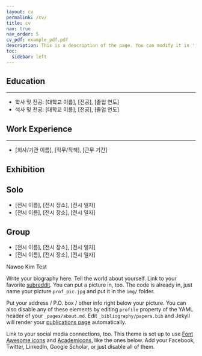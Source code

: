 ```yaml
---
layout: cv
permalink: /cv/
title: cv
nav: true
nav_order: 5
cv_pdf: example_pdf.pdf
description: This is a description of the page. You can modify it in '_pages/cv.md'. You can also change or remove the top pdf download button.
toc:
  sidebar: left
---
```




## Education
---
- 학사 및 전공: [대학교 이름], [전공], [졸업 연도]
- 석사 및 전공: [대학교 이름], [전공], [졸업 연도]

## Work Experience
---
- [회사/기관 이름], [직무/직책], [근무 기간]

## Exhibition

Solo
---
- [전시 이름], [전시 장소], [전시 일자]
- [전시 이름], [전시 장소], [전시 일자]

Group
---
- [전시 이름], [전시 장소], [전시 일자]
- [전시 이름], [전시 장소], [전시 일자]

Nawoo Kim Test

Write your biography here. Tell the world about yourself. Link to your favorite [subreddit](http://reddit.com). You can put a picture in, too. The code is already in, just name your picture `prof_pic.jpg` and put it in the `img/` folder.

Put your address / P.O. box / other info right below your picture. You can also disable any of these elements by editing `profile` property of the YAML header of your `_pages/about.md`. Edit `_bibliography/papers.bib` and Jekyll will render your [publications page](/al-folio/publications/) automatically.

Link to your social media connections, too. This theme is set up to use [Font Awesome icons](https://fontawesome.com/) and [Academicons](https://jpswalsh.github.io/academicons/), like the ones below. Add your Facebook, Twitter, LinkedIn, Google Scholar, or just disable all of them.
